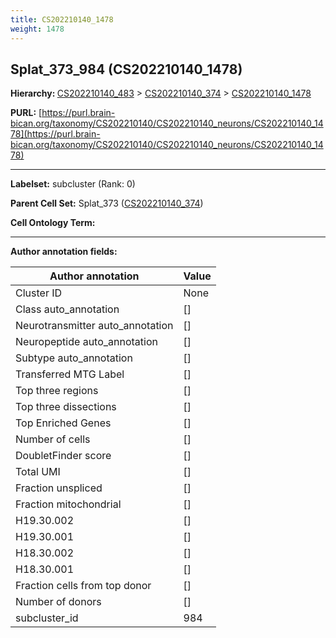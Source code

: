 ```yaml
---
title: CS202210140_1478
weight: 1478
---
```

## Splat_373_984 (CS202210140_1478)
<b>Hierarchy: </b>
[CS202210140_483](../CS202210140_483) >
[CS202210140_374](../CS202210140_374) >
[CS202210140_1478](../CS202210140_1478)

**PURL:** [https://purl.brain-bican.org/taxonomy/CS202210140/CS202210140_neurons/CS202210140_1478](https://purl.brain-bican.org/taxonomy/CS202210140/CS202210140_neurons/CS202210140_1478)

---


**Labelset:** subcluster (Rank: 0)

**Parent Cell Set:** Splat_373 ([CS202210140_374](../CS202210140_374))



**Cell Ontology Term:** 

[MARKER GENES.]: #


---

[TRANSFERRED ANNOTATIONS.]: #


[AUTHOR ANNOTATION FIELDS.]: #


**Author annotation fields:**

| Author annotation | Value |
|-------------------|-------|
|Cluster ID|None|
|Class auto_annotation|[]|
|Neurotransmitter auto_annotation|[]|
|Neuropeptide auto_annotation|[]|
|Subtype auto_annotation|[]|
|Transferred MTG Label|[]|
|Top three regions|[]|
|Top three dissections|[]|
|Top Enriched Genes|[]|
|Number of cells|[]|
|DoubletFinder score|[]|
|Total UMI|[]|
|Fraction unspliced|[]|
|Fraction mitochondrial|[]|
|H19.30.002|[]|
|H19.30.001|[]|
|H18.30.002|[]|
|H18.30.001|[]|
|Fraction cells from top donor|[]|
|Number of donors|[]|
|subcluster_id|984|
